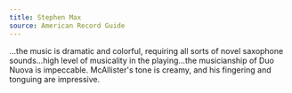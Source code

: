 ```yaml
---
title: Stephen Max
source: American Record Guide
---
```

...the music is dramatic and colorful, requiring all sorts of novel saxophone sounds...high level of musicality in the playing...the musicianship of Duo Nuova is impeccable. McAllister's tone is creamy, and his fingering and tonguing are impressive.